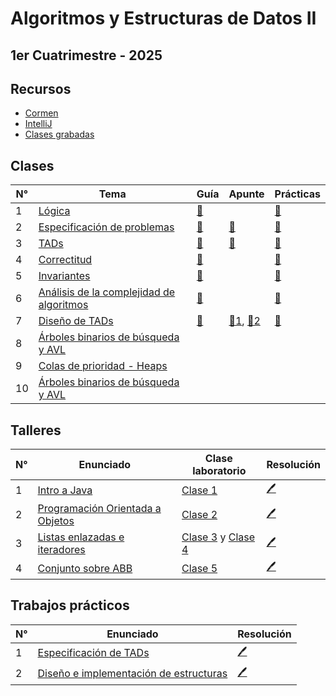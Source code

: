 # Algoritmos y Estructuras de Datos II

## 1er Cuatrimestre - 2025

## Recursos

- [Cormen](https://github.com/blatth/uba-algo2/blob/main/Apuntes/Cormen.pdf)
- [IntelliJ](https://www.jetbrains.com/idea/download/?section=linux)
- [Clases grabadas](https://www.youtube.com/@AED2DCUBA)

## Clases

| N° | Tema                                                                                          | Guía | Apunte | Prácticas |
|-----|----------------------------------------------------------------------------------------------|------|--------|-----------|
| 1   | [Lógica](https://github.com/blatth/uba-algo2/blob/main/Teoricas/Teorica1.pdf) | [📎](https://github.com/blatth/uba-algo2/blob/main/Gu%C3%ADas/Guia1.pdf) | | [📝](https://github.com/blatth/uba-algo2/blob/main/Practicas/Practica1.pdf)
| 2   | [Especificación de problemas](https://github.com/blatth/uba-algo2/blob/main/Teoricas/Teorica2.pdf) | [📎](https://github.com/blatth/uba-algo2/blob/main/Gu%C3%ADas/Guia2.pdf) | [📎](https://github.com/blatth/uba-algo2/blob/main/Apuntes/Especificacion.pdf) | [📝](https://github.com/blatth/uba-algo2/blob/main/Practicas/Practica1.pdf)
| 3   | [TADs](https://github.com/blatth/uba-algo2/blob/main/Teoricas/Teorica3.pdf) | [📎](https://github.com/blatth/uba-algo2/blob/main/Gu%C3%ADas/Guia3.pdf) | [📎](https://github.com/blatth/uba-algo2/blob/main/Apuntes/TADs.pdf) | [📝](https://github.com/blatth/uba-algo2/blob/main/Practicas/Practica2.pdf)
| 4   | [Correctitud](https://github.com/blatth/uba-algo2/blob/main/Teoricas/Teorica4.pdf) | [📎](https://github.com/blatth/uba-algo2/blob/main/Gu%C3%ADas/Guia4.1.pdf) | | [📝](https://github.com/blatth/uba-algo2/blob/main/Practicas/Practica3.pdf)
| 5   | [Invariantes](https://github.com/blatth/uba-algo2/blob/main/Teoricas/Teorica5.pdf) | [📎](https://github.com/blatth/uba-algo2/blob/main/Gu%C3%ADas/Guia4.2.pdf) | | [📝](https://github.com/blatth/uba-algo2/blob/main/Practicas/Practica4.pdf)
| 6   | [Análisis de la complejidad de algoritmos](https://github.com/blatth/uba-algo2/blob/main/Teoricas/Teorica6.pdf) | [📎](https://github.com/blatth/uba-algo2/blob/main/Gu%C3%ADas/Guia5.pdf) | | [📝](https://github.com/blatth/uba-algo2/blob/main/Practicas/Practica5.pdf)
| 7   | [Diseño de TADs](https://github.com/blatth/uba-algo2/blob/main/Teoricas/Teorica7.pdf) | [📎](https://github.com/blatth/uba-algo2/blob/main/Gu%C3%ADas/Guia6.pdf)  |[📎1](https://github.com/blatth/uba-algo2/blob/main/Apuntes/DiseñoTADs.pdf), [📎2](https://github.com/blatth/uba-algo2/blob/main/Apuntes/ModulosBasicos.pdf) | [📝](https://github.com/blatth/uba-algo2/blob/main/Practicas/Practica6.pdf)
| 8   | [Árboles binarios de búsqueda y AVL](https://github.com/blatth/uba-algo2/blob/main/Teoricas/Teorica8.pdf) |  | | 
| 9   | [Colas de prioridad - Heaps](https://github.com/blatth/uba-algo2/blob/main/Teoricas/Teorica9.pdf) |  | | 
| 10  | [Árboles binarios de búsqueda y AVL](https://github.com/blatth/uba-algo2/blob/main/Teoricas/Teorica10.pdf) |  | | 

## Talleres

| N° |                  Enunciado                       | Clase laboratorio | Resolución |
|----|--------------------------------------------------|-------------------|------------|
| 1  | [Intro a Java](https://github.com/blatth/uba-algo2/blob/main/Laboratorios/Talleres/Enunciados/TallerE1.pdf) | [Clase 1](https://github.com/blatth/uba-algo2/blob/main/Laboratorios/Laboratorio1.pdf) | [🖊️](https://github.com/blatth/uba-algo2/blob/main/Laboratorios/Talleres/Resoluciones/Taller1)
| 2  | [Programación Orientada a Objetos](https://github.com/blatth/uba-algo2/blob/main/Laboratorios/Talleres/Enunciados/TallerE2.pdf) | [Clase 2](https://github.com/blatth/uba-algo2/blob/main/Laboratorios/Laboratorio2.pdf) | [🖊️](https://github.com/blatth/uba-algo2/blob/main/Laboratorios/Talleres/Resoluciones/Taller2)
| 3  | [Listas enlazadas e iteradores](https://github.com/blatth/uba-algo2/blob/main/Laboratorios/Talleres/Enunciados/TallerE3.pdf) | [Clase 3](https://github.com/blatth/uba-algo2/blob/main/Laboratorios/Laboratorio3.2.pdf) y [Clase 4](https://github.com/blatth/uba-algo2/blob/main/Laboratorios/Laboratorio4.pdf) | [🖊️](https://github.com/blatth/uba-algo2/blob/main/Laboratorios/Talleres/Resoluciones/Taller3)
| 4  | [Conjunto sobre ABB](https://github.com/blatth/uba-algo2/blob/main/Laboratorios/Talleres/Enunciados/TallerE4.pdf) | [Clase 5](https://github.com/blatth/uba-algo2/blob/main/Laboratorios/Laboratorio5.pdf) | [🖊️](https://github.com/blatth/uba-algo2/blob/main/Laboratorios/Talleres/Resoluciones/Taller4)

## Trabajos prácticos

| N° |                  Enunciado                       | Resolución |
|----|--------------------------------------------------|------------|
| 1  | [Especificación de TADs](https://github.com/blatth/uba-algo2/blob/main/TPs/TP1/TP1E.pdf) | [🖊️](https://github.com/blatth/uba-algo2/blob/main/TPs/TP1/TP1S.pdf)
| 2  | [Diseño e implementación de estructuras](https://github.com/blatth/uba-algo2/blob/main/TPs/TP2/TP2E.pdf) | [🖊️](https://github.com/blatth/uba-algo2/blob/main/TPs/TP2/Solucion)
